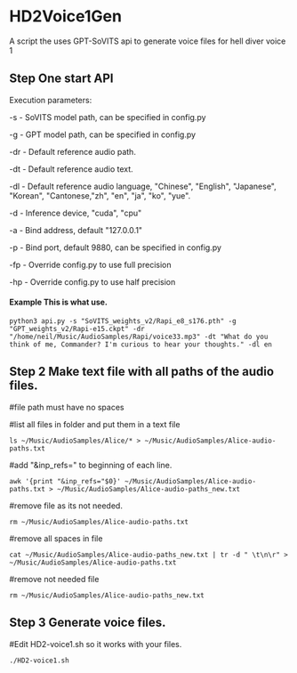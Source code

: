 # HD2Voice1Gen
A script the uses GPT-SoVITS api to generate voice files for hell diver voice 1

## Step One start API

 Execution parameters:
 
-s - SoVITS model path, can be specified in config.py

-g - GPT model path, can be specified in config.py


-dr - Default reference audio path.

-dt - Default reference audio text.

-dl - Default reference audio language, "Chinese", "English", "Japanese", "Korean", "Cantonese,"zh", "en", "ja", "ko", "yue".

-d - Inference device, "cuda", "cpu" 

-a - Bind address, default "127.0.0.1"

-p - Bind port, default 9880, can be specified in config.py

-fp - Override config.py to use full precision

-hp - Override config.py to use half precision


#### Example This is what use.

`python3 api.py -s "SoVITS_weights_v2/Rapi_e8_s176.pth" -g "GPT_weights_v2/Rapi-e15.ckpt" -dr "/home/neil/Music/AudioSamples/Rapi/voice33.mp3" -dt "What do you think of me, Commander? I'm curious to hear your thoughts." -dl en`


## Step 2 Make text file with all paths of the audio files.

#file path must have no spaces

#list all files in folder and put them in a text file

`ls ~/Music/AudioSamples/Alice/* > ~/Music/AudioSamples/Alice-audio-paths.txt`

#add "&inp_refs=" to beginning of each line.

`awk '{print "&inp_refs="$0}' ~/Music/AudioSamples/Alice-audio-paths.txt > ~/Music/AudioSamples/Alice-audio-paths_new.txt`

#remove file as its not needed.

`rm ~/Music/AudioSamples/Alice-audio-paths.txt`

#remove all spaces in file

`cat ~/Music/AudioSamples/Alice-audio-paths_new.txt | tr -d " \t\n\r" > ~/Music/AudioSamples/Alice-audio-paths.txt`

#remove not needed file

`rm ~/Music/AudioSamples/Alice-audio-paths_new.txt`


## Step 3 Generate voice files.

#Edit HD2-voice1.sh so it works with your files.

`./HD2-voice1.sh`


